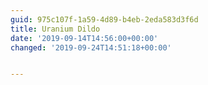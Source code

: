 ```yaml
---
guid: 975c107f-1a59-4d89-b4eb-2eda583d3f6d
title: Uranium Dildo
date: '2019-09-14T14:56:00+00:00'
changed: '2019-09-24T14:51:18+00:00'


---
```



